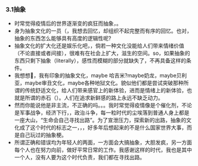 ### 3.1抽象

- 时常觉得疫情后的世界逐渐变的疯狂而抽象，。
- 身为抽象文化的一员（，我想去回忆，却组织不起完整而有序的回忆。也对，抽象的东西怎么能够具有高度的逻辑性呢?
- 抽象文化的扩大化还是娱乐化吧，，倘若一种文化没能给人们带来情绪价值（不论直接或者间接），很难有在社会上扩大，滋生的空间。so，如果抽象的东西只剩下抽象（literally），感性而模糊的部分就缺失了，不再具备这样的条件。
- 我想想🤔，我有印象的抽象文化，maybe 哈吉米?maybe奶龙，maybe贝利亚，maybe审丑文化，maybe各种地狱文化。貌似他们都是尝试突破那种所谓的传统舒适文化，给人们带来感官上的新体验，进而是情绪上的新体验，也就是所谓的赤石（）。人们在追求新鲜感的路上永远不缺乏动力。
- 然而你能说他是非主流，不正确的吗。。。我时常觉得疫情像是个催化剂，不论是军事战争，经济下行，，政治斗争，每一粒时代的尘埃落到普通人身上都是一座大山，“生命会自己寻找出路”。为了宣泄压力，探索新的出路，抽象的文化成了这个时代的标志之一，，，好多年后想起来的不是什么国家世界大事，而是自己玩过的抽象梗。
- 所谓正确和错误均为年轻人的两面，一方面会大搞抽象，大胆发疯，另一方面每个人也在努力向前，做好平常日常的工作。我感谢这样的时代，我也是其中一个人，没有人要为这个时代负责，我们都在寻找出路。

